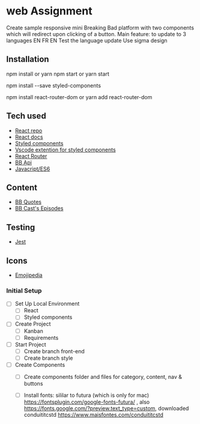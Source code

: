 # web Assignment

Create sample responsive mini Breaking Bad platform with two components which will redirect upon clicking of a button. Main feature: to update to 3 languages EN FR EN Test the language update Use sigma design

## Installation

npm install or yarn
npm start or yarn start

npm install --save styled-components

npm install react-router-dom or yarn add react-router-dom


## Tech used

- [React repo](https://github.com/facebook/create-react-app)
- [React docs](https://create-react-app.dev/docs/getting-started/)
- [Styled components](https://styled-components.com)
- [Vscode extention for styled components](https://marketplace.visualstudio.com/items?itemName=jpoissonnier.vscode-styled-components)
- [React Router](https://reactrouter.com/web/guides/quick-start)
- [BB Api](https://breakingbadapi.com/)
- [Javacript/ES6](https://developer.mozilla.org/en-US/docs/Web/JavaScript)


## Content

- [BB Quotes](https://lujianna.github.io/BreakingBadQuotes/)
- [BB Cast's Episodes](lujianna.github.io/break_bad/)

## Testing
- [Jest](https://jestjs.io/)

## Icons
- [Emojipedia](https://emojipedia.org/)

### Initial Setup
 - [ ] Set Up Local Environment
   - [ ] React
   - [ ] Styled components
 - [ ] Create Project
   - [ ] Kanban
   - [ ] Requirements
 - [ ] Start Project
    - [ ] Create branch front-end 
    - [ ] Create branch style
 - [ ] Create Components
    - [ ] Create components folder and files for category, content, nav & buttons
    - [ ] Install fonts: sililar to futura (which is only for mac) https://fontsplugin.com/google-fonts-futura/ , also https://fonts.google.com/?preview.text_type=custom, downloaded conduititcstd https://www.maisfontes.com/conduititcstd
    
